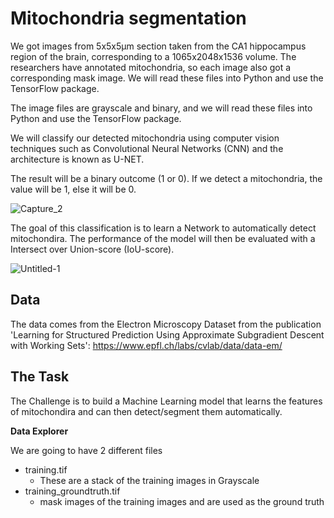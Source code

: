 # Mitochondria segmentation

We got images from 5x5x5µm section taken from the CA1 hippocampus region of the brain, corresponding to a 1065x2048x1536 volume. 
The researchers have annotated mitochondria, so each image also got a corresponding mask image.
We will read these files into Python and use the TensorFlow package.

The image files are grayscale and binary, and we will read these files into Python and use the TensorFlow package.

We will classify our detected mitochondria using computer vision techniques such as Convolutional Neural Networks (CNN) and the architecture is known as U-NET.

The result will be a binary outcome (1 or 0). If we detect a mitochondria, the value will be 1, else it will be 0.

![Capture_2](https://user-images.githubusercontent.com/70948370/170184696-3c3a1970-5f7b-4cc1-bf08-5307384ee28a.JPG)

The goal of this classification is to learn a Network to automatically detect mitochondira. The performance of the model will then be evaluated with a Intersect over Union-score (IoU-score).

![Untitled-1](https://user-images.githubusercontent.com/70948370/170184263-38040f12-6365-44d1-96c5-7ab72fbef6cd.jpg)


## Data
The data comes from the Electron Microscopy Dataset from the publication 'Learning for Structured Prediction
Using Approximate Subgradient Descent with Working Sets':
https://www.epfl.ch/labs/cvlab/data/data-em/

## The Task
The Challenge is to build a Machine Learning model that learns the features of mitochondira and can then detect/segment them automatically.

**Data Explorer**

We are going to have 2 different files
* training.tif 
  - These are a stack of the training images in Grayscale
* training_groundtruth.tif
  - mask images of the training images and are used as the ground truth

